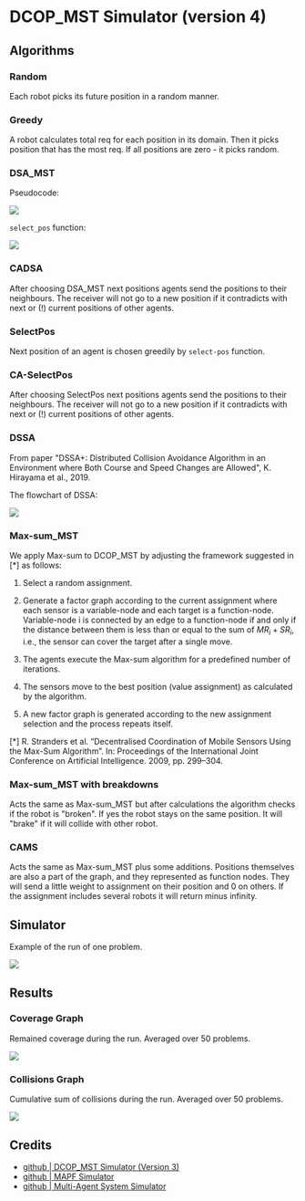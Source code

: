 # DCOP_MST Simulator (version 4)


## Algorithms

### Random

Each robot picks its future position in a random manner.

### Greedy

A robot calculates total req for each position in its domain. Then it picks position that has the most req. If all positions are zero - it picks random.

### DSA_MST

Pseudocode:

![](static/DSA_MST.png)

`select_pos` function:

![](static/select_pos.png)

### CADSA

After choosing DSA_MST next positions agents send the positions to their neighbours. The receiver will not go to a new position if it contradicts with next or (!) current positions of other agents.

### SelectPos

Next position of an agent is chosen greedily by `select-pos` function.

### CA-SelectPos

After choosing SelectPos next positions agents send the positions to their neighbours. The receiver will not go to a new position if it contradicts with next or (!) current positions of other agents.

### DSSA

From paper "DSSA+: Distributed Collision Avoidance Algorithm in an Environment where Both Course and Speed Changes are Allowed", K. Hirayama et al., 2019.

The flowchart of DSSA:

![](static/dssa.png)

### Max-sum_MST

We apply Max-sum to DCOP_MST by adjusting the framework suggested in [*] as follows:

1. Select a random assignment.

2. Generate a factor graph according to the current assignment where each sensor is
a variable-node and each target is a function-node. Variable-node i is connected
by an edge to a function-node if and only if the distance between them is less
than or equal to the sum of $MR_i + SR_i$, i.e., the sensor can cover the target after
a single move.

3. The agents execute the Max-sum algorithm for a predefined number of iterations.

4. The sensors move to the best position (value assignment) as calculated by the
algorithm.

5. A new factor graph is generated according to the new assignment selection and
the process repeats itself.

[*] R. Stranders et al. “Decentralised Coordination of Mobile Sensors Using the
Max-Sum Algorithm”. In: Proceedings of the International Joint Conference on
Artificial Intelligence. 2009, pp. 299–304.

### Max-sum_MST with breakdowns

Acts the same as Max-sum_MST but after calculations the algorithm checks if the robot is "broken". 
If yes the robot stays on the same position. 
It will "brake" if it will collide with other robot.

### CAMS

Acts the same as Max-sum_MST plus some additions. 
Positions themselves are also a part of the graph, and they represented as function nodes.
They will send a little weight to assignment on their position and 0 on others.
If the assignment includes several robots it will return minus infinity.

## Simulator

Example of the run of one problem. 

![](static/onerun.png)

## Results

### Coverage Graph

Remained coverage during the run.
Averaged over 50 problems.

![](static/cov.png)

### Collisions Graph

Cumulative sum of collisions during the run.
Averaged over 50 problems.

![](static/col.png)

## Credits

- [github | DCOP_MST Simulator (Version 3)](https://github.com/Arseni1919/dcop_simulator_3)
- [github | MAPF Simulator](https://github.com/Arseni1919/MAPF_Simulator)
- [github | Multi-Agent System Simulator](https://github.com/Arseni1919/mas_simulator_1)